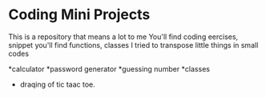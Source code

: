 # Coding Mini Projects

This is a repository that means a lot to me
You'll find coding eercises, snippet 
you'll find functions, classes 
I tried to transpose little things in small codes

*calculator
*password generator
*guessing number
*classes
* draqing of tic taac toe. 

